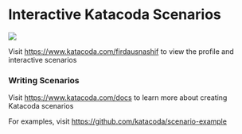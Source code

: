 # Interactive Katacoda Scenarios

[![](http://shields.katacoda.com/katacoda/firdausnashif/count.svg)](https://www.katacoda.com/firdausnashif "Get your profile on Katacoda.com")

Visit https://www.katacoda.com/firdausnashif to view the profile and interactive scenarios

### Writing Scenarios
Visit https://www.katacoda.com/docs to learn more about creating Katacoda scenarios

For examples, visit https://github.com/katacoda/scenario-example
